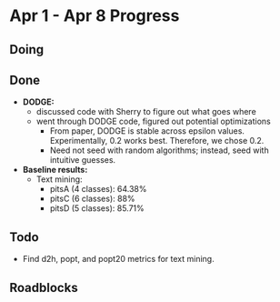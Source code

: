 # Apr 1 - Apr 8 Progress

## Doing

## Done

* **DODGE:** 
    * discussed code with Sherry to figure out what goes where
    * went through DODGE code, figured out potential optimizations
        * From paper, DODGE is stable across epsilon values. Experimentally, 0.2 works best. Therefore, we chose 0.2.
        * Need not seed with random algorithms; instead, seed with intuitive guesses.
* **Baseline results:**
    * Text mining:
        * pitsA (4 classes): 64.38%
        * pitsC (6 classes): 88%
        * pitsD (5 classes): 85.71% 

## Todo

* Find d2h, popt, and popt20 metrics for text mining.

## Roadblocks

